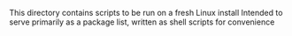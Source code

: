 This directory contains scripts to be run on a fresh Linux install
Intended to serve primarily as a package list, written as shell scripts for convenience
